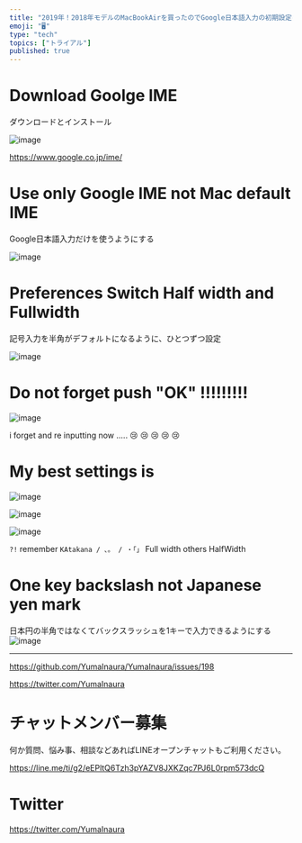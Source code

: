 ```yaml
---
title: "2019年！2018年モデルのMacBookAirを買ったのでGoogle日本語入力の初期設定をする"
emoji: "🖥"
type: "tech"
topics: ["トライアル"]
published: true
---
```



# Download Goolge IME

ダウンロードとインストール

![image](https://user-images.githubusercontent.com/13635059/50619484-cccdbb00-0f3c-11e9-9394-b5cf0486b66e.png)

https://www.google.co.jp/ime/

# Use only Google IME not Mac default IME

Google日本語入力だけを使うようにする

![image](https://user-images.githubusercontent.com/13635059/50619608-72812a00-0f3d-11e9-89af-203333de532d.png)


# Preferences Switch Half width and Fullwidth

記号入力を半角がデフォルトになるように、ひとつずつ設定

![image](https://user-images.githubusercontent.com/13635059/50619478-c3dce980-0f3c-11e9-8ff8-43c8acc89dfe.png)

# Do not forget push "OK" !!!!!!!!!

![image](https://user-images.githubusercontent.com/13635059/50619713-27b3e200-0f3e-11e9-94b0-22c6475b6779.png)

i forget and re inputting now ..... 😢 😢 😢 😢 😢 

# My best settings is 

![image](https://user-images.githubusercontent.com/13635059/50619518-f555b500-0f3c-11e9-8e91-6ec7045d7a99.png)

![image](https://user-images.githubusercontent.com/13635059/50619520-fab2ff80-0f3c-11e9-9689-5cd995d08dd9.png)

![image](https://user-images.githubusercontent.com/13635059/50619528-0272a400-0f3d-11e9-9c59-814a092ca33e.png)

`?!` remember
`KAtakana / 、。 / ・「」` Full width
others HalfWidth


# One key backslash not Japanese yen mark

日本円の半角ではなくてバックスラッシュを1キーで入力できるようにする
![image](https://user-images.githubusercontent.com/13635059/50619631-a0666e80-0f3d-11e9-8ba3-2af66012fce0.png)

---

https://github.com/YumaInaura/YumaInaura/issues/198

https://twitter.com/YumaInaura








<!-- Update From Qiita API -->

# チャットメンバー募集


何か質問、悩み事、相談などあればLINEオープンチャットもご利用ください。

https://line.me/ti/g2/eEPltQ6Tzh3pYAZV8JXKZqc7PJ6L0rpm573dcQ





# Twitter


https://twitter.com/YumaInaura


<!-- Update From Qiita API -->


